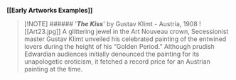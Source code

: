 **[[Early Artworks Examples]]**

>[!NOTE] ###### '***The Kiss***' by Gustav Klimt
> \- Austria, 1908
> ![[Art23.jpg]]
> A glittering jewel in the Art Nouveau crown, Secessionist master Gustav Klimt unveiled his celebrated painting of the entwined lovers during the height of his “Golden Period.” Although prudish Edwardian audiences initially denounced the painting for its unapologetic eroticism, it fetched a record price for an Austrian painting at the time.